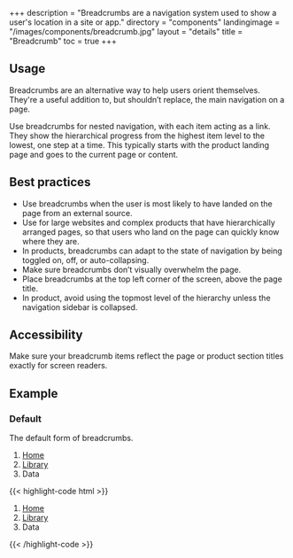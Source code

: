 +++
description = "Breadcrumbs are a navigation system used to show a user's location in a site or app."
directory = "components"
landingimage = "/images/components/breadcrumb.jpg"
layout = "details"
title = "Breadcrumb"
toc = true
+++
## Usage

Breadcrumbs are an alternative way to help users orient themselves. They're a useful addition to, but shouldn’t replace, the main navigation on a page.

Use breadcrumbs for nested navigation, with each item acting as a link. They show the hierarchical progress from the highest item level to the lowest, one step at a time. This typically starts with the product landing page and goes to the current page or content.

## Best practices

* Use breadcrumbs when the user is most likely to have landed on the page from an external source.
* Use for large websites and complex products that have hierarchically arranged pages, so that users who land on the page can quickly know where they are.
* In products, breadcrumbs can adapt to the state of navigation by being toggled on, off, or auto-collapsing.
* Make sure breadcrumbs don’t visually overwhelm the page.
* Place breadcrumbs at the top left corner of the screen, above the page title.
* In product, avoid using the topmost level of the hierarchy unless the navigation sidebar is collapsed.

## Accessibility

Make sure your breadcrumb items reflect the page or product section titles exactly for screen readers.

## Example

### Default
The default form of breadcrumbs.

<div class="ds-code-example">
  <div class="ds-code-example__showcase">
    <nav aria-label="breadcrumb">
      <ol class="breadcrumb breadcrumb-links">
        <li class="breadcrumb-item"><a href="#">Home</a></li>
        <li class="breadcrumb-item"><a href="#">Library</a></li>
        <li class="breadcrumb-item active" aria-current="page">Data</li>
      </ol>
    </nav>
  </div>
  <div class="ds-code-example__code">
    {{< highlight-code html >}}
    <nav aria-label="breadcrumb">
      <ol class="breadcrumb breadcrumb-links">
        <li class="breadcrumb-item"><a href="#">Home</a></li>
        <li class="breadcrumb-item"><a href="#">Library</a></li>
        <li class="breadcrumb-item active" aria-current="page">Data</li>
      </ol>
    </nav>{{< /highlight-code >}}
    </div>
</div>